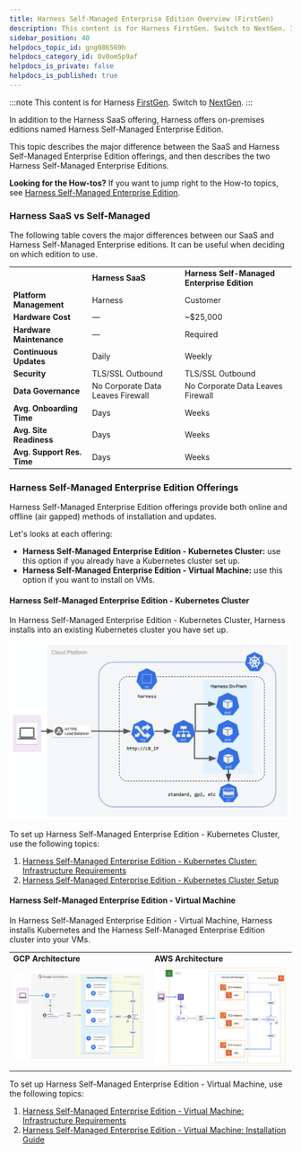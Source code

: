 ```yaml
---
title: Harness Self-Managed Enterprise Edition Overview (FirstGen)
description: This content is for Harness FirstGen. Switch to NextGen. In addition to the Harness SaaS offering, Harness offers on-premises editions named Harness Self-Managed Enterprise Edition. This topic descri…
sidebar_position: 40
helpdocs_topic_id: gng086569h
helpdocs_category_id: 0v0om5p9af
helpdocs_is_private: false
helpdocs_is_published: true
---
```


:::note
This content is for Harness [FirstGen](../../getting-started/harness-first-gen-vs-harness-next-gen.md). Switch to [NextGen](../../self-managed-enterprise-edition/introduction/harness-self-managed-enterprise-edition-overview.md).
:::

In addition to the Harness SaaS offering, Harness offers on-premises editions named Harness Self-Managed Enterprise Edition.

This topic describes the major difference between the SaaS and Harness Self-Managed Enterprise Edition offerings, and then describes the two Harness Self-Managed Enterprise Editions.

**Looking for the How-tos?** If you want to jump right to the How-to topics, see [Harness Self-Managed Enterprise Edition](/docs/category/self-managed-enterprise-edition-fg).

### Harness SaaS vs Self-Managed

The following table covers the major differences between our SaaS and Harness Self-Managed Enterprise editions. It can be useful when deciding on which edition to use.



|  |  |  |
| --- | --- | --- |
|  | **Harness SaaS** | **Harness Self-Managed Enterprise Edition** |
| **Platform Management** | Harness | Customer |
| **Hardware Cost** | — | ~$25,000 |
| **Hardware Maintenance** | — | Required |
| **Continuous Updates** | Daily | Weekly |
| **Security** | TLS/SSL Outbound | TLS/SSL Outbound |
| **Data Governance** | No Corporate Data Leaves Firewall | No Corporate Data Leaves Firewall |
| **Avg. Onboarding Time** | Days | Weeks |
| **Avg. Site Readiness** | Days | Weeks |
| **Avg. Support Res. Time** | Days | Weeks |

### Harness Self-Managed Enterprise Edition Offerings

Harness Self-Managed Enterprise Edition offerings provide both online and offline (air gapped) methods of installation and updates.

Let's looks at each offering:

* **Harness Self-Managed Enterprise Edition - Kubernetes Cluster:** use this option if you already have a Kubernetes cluster set up.
* **Harness Self-Managed Enterprise Edition - Virtual Machine:** use this option if you want to install on VMs.

#### Harness Self-Managed Enterprise Edition - Kubernetes Cluster

In Harness Self-Managed Enterprise Edition - Kubernetes Cluster, Harness installs into an existing Kubernetes cluster you have set up.

![](./static/harness-on-premise-versions-26.png)

To set up Harness Self-Managed Enterprise Edition - Kubernetes Cluster, use the following topics:

1. [Harness Self-Managed Enterprise Edition - Kubernetes Cluster: Infrastructure Requirements](../fg-sme/k8s/existing-cluster-kubernetes-on-prem-infrastructure-requirements.md)
2. [Harness Self-Managed Enterprise Edition - Kubernetes Cluster Setup](../fg-sme/k8s/kubernetes-on-prem-existing-cluster-setup.md)

#### Harness Self-Managed Enterprise Edition - Virtual Machine

In Harness Self-Managed Enterprise Edition - Virtual Machine, Harness installs Kubernetes and the Harness Self-Managed Enterprise Edition cluster into your VMs.



|  |  |
| --- | --- |
| **GCP Architecture** | **AWS Architecture** |
| ![](./static/_gcp-left.png) | ![](./static/_aws-right.png) |

To set up Harness Self-Managed Enterprise Edition - Virtual Machine, use the following topics:

1. [Harness Self-Managed Enterprise Edition - Virtual Machine: Infrastructure Requirements](../fg-sme/vm/embedded-kubernetes-on-prem-infrastructure-requirements.md)
2. [Harness Self-Managed Enterprise Edition - Virtual Machine: Installation Guide](../fg-sme/vm/on-prem-embedded-cluster-setup.md)


